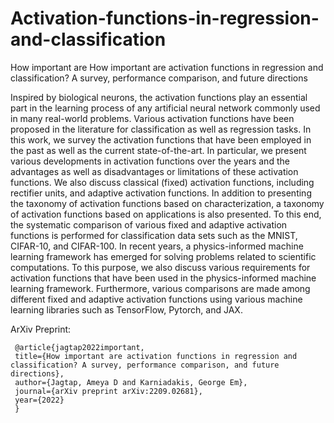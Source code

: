 # Activation-functions-in-regression-and-classification
How important are How important are activation functions in regression and classification? A survey, performance comparison, and future directions


Inspired by biological neurons, the activation functions play an essential part in the learning process of any artificial neural network commonly used in many real-world problems. Various activation functions have been proposed in the literature for classification as well as regression tasks. In this work, we survey the activation functions that have been employed in the past as well as the current state-of-the-art. In particular, we present various developments in activation functions over the years and the advantages as well as disadvantages or limitations of these activation functions. We also discuss classical (fixed) activation functions, including rectifier units, and adaptive activation functions. In addition to presenting the taxonomy of activation functions based on characterization, a taxonomy of activation functions based on applications is also presented. To this end, the systematic comparison of various fixed and adaptive activation functions is performed for classification data sets such as the MNIST, CIFAR-10, and CIFAR-100. In recent years, a physics-informed machine learning framework has emerged for solving problems related to scientific computations.  To this purpose, we also discuss various requirements for activation functions that have been used in the physics-informed machine learning framework. Furthermore, various comparisons are made among different fixed and adaptive activation functions using various machine learning libraries such as TensorFlow, Pytorch, and JAX.

ArXiv Preprint:

     @article{jagtap2022important,
     title={How important are activation functions in regression and classification? A survey, performance comparison, and future directions},
     author={Jagtap, Ameya D and Karniadakis, George Em},
     journal={arXiv preprint arXiv:2209.02681},
     year={2022}
     }
     
